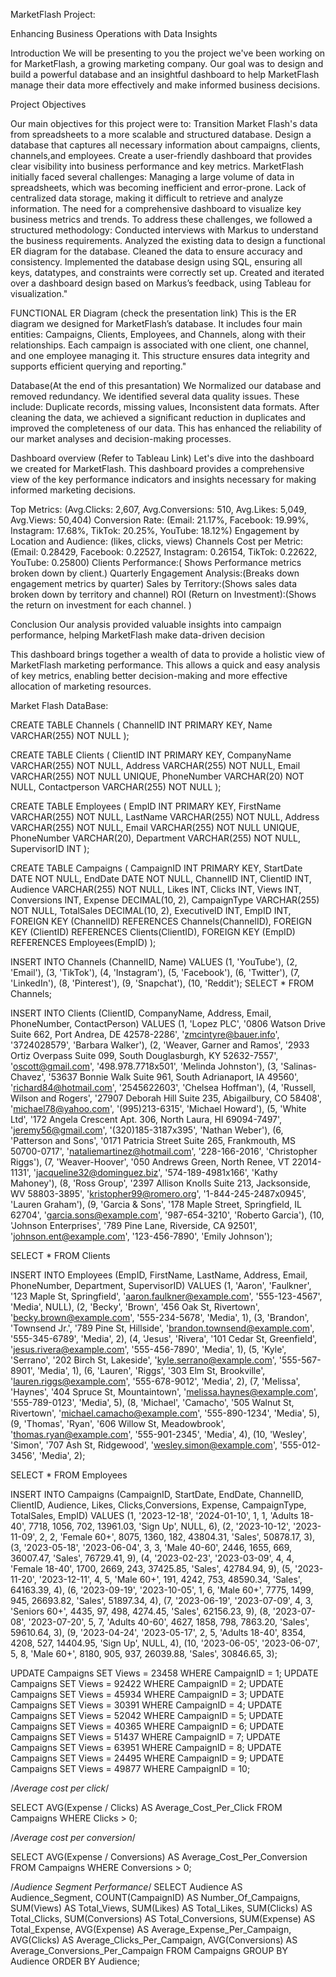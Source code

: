 MarketFlash Project:

Enhancing Business Operations with Data Insights

Introduction
We will be presenting to you the project we've been working on for MarketFlash, a growing marketing company. Our goal was to design and build a powerful database and an insightful dashboard to help MarketFlash manage their data more effectively and make informed business decisions.

Project Objectives

Our main objectives for this project were to:
Transition Market Flash's data from spreadsheets to a more scalable and structured database.
Design a database that captures all necessary information about campaigns, clients, channels,and employees.
Create a user-friendly dashboard that provides clear visibility into business performance and key metrics.
MarketFlash initially faced several challenges:
Managing a large volume of data in spreadsheets, which was becoming inefficient and error-prone.
Lack of centralized data storage, making it difficult to retrieve and analyze information.
The need for a comprehensive dashboard to visualize key business metrics and trends.
To address these challenges, we followed a structured methodology:
Conducted interviews with Markus to understand the business requirements.
Analyzed the existing data to design a functional ER diagram for the database.
Cleaned the data to ensure accuracy and consistency.
Implemented the database design using SQL, ensuring all keys, datatypes, and constraints were correctly set up.
Created and iterated over a dashboard design based on Markus’s feedback, using Tableau for visualization."

FUNCTIONAL ER Diagram (check the presentation link)
This is the ER diagram we designed for MarketFlash’s database. It includes four main entities: Campaigns, Clients, Employees, and Channels, along with their relationships. Each campaign is associated with one client, one channel, and one employee managing it. This structure ensures data integrity and supports efficient querying and reporting."

Database(At the end of this presantation)
We Normalized our database and removed redundancy.
We identified several data quality issues. These include: Duplicate records, missing values, Inconsistent data formats.
After cleaning the data, we achieved a significant reduction in duplicates and improved the completeness of our data. This has enhanced the reliability of our market analyses and decision-making processes.

Dashboard overview (Refer to Tableau Link)
Let's dive into the dashboard we created for MarketFlash. This dashboard provides a comprehensive view of the key performance indicators and insights necessary for making informed marketing decisions.


Top Metrics:  (Avg.Clicks: 2,607, Avg.Conversions: 510, Avg.Likes: 5,049, Avg.Views: 50,404)
Conversion Rate: (Email: 21.17%, Facebook: 19.99%, Instagram: 17.68%, TikTok: 20.25%, YouTube: 18.12%)
Engagement by Location and Audience: (likes, clicks, views)
Channels Cost per Metric:(Email: 0.28429, Facebook: 0.22527, Instagram: 0.26154, TikTok: 0.22622, YouTube: 0.25800)
Clients Performance:( Shows Performance metrics broken down by client.)
Quarterly Engagement Analysis:(Breaks down engagement metrics by quarter)
Sales by Territory:(Shows sales data broken down by territory and channel)
ROI (Return on Investment):(Shows the return on investment for each channel. )

Conclusion
Our analysis provided valuable insights into campaign performance, helping
 MarketFlash make data-driven decision

This dashboard brings together a wealth of data to provide a holistic view of MarketFlash marketing performance. This allows a quick and easy analysis of key metrics, enabling better decision-making and more effective allocation of marketing resources.


Market Flash DataBase:


CREATE TABLE Channels (
    ChannelID INT PRIMARY KEY,
    Name VARCHAR(255) NOT NULL
);



CREATE TABLE Clients (
    ClientID INT PRIMARY KEY,
    CompanyName VARCHAR(255) NOT NULL,
    Address VARCHAR(255) NOT NULL,
    Email VARCHAR(255) NOT NULL UNIQUE,
    PhoneNumber VARCHAR(20) NOT NULL,
    Contactperson VARCHAR(255) NOT NULL
);

CREATE TABLE Employees (
    EmpID INT PRIMARY KEY,
    FirstName VARCHAR(255) NOT NULL,
    LastName VARCHAR(255) NOT NULL,
    Address VARCHAR(255) NOT NULL,
    Email VARCHAR(255) NOT NULL UNIQUE,
    PhoneNumber VARCHAR(20),
    Department VARCHAR(255) NOT NULL,
    SupervisorID INT
);


CREATE TABLE Campaigns (
    CampaignID INT PRIMARY KEY,
    StartDate DATE NOT NULL,
    EndDate DATE NOT NULL,
    ChannelID INT,
    ClientID INT,
    Audience VARCHAR(255) NOT NULL,
    Likes INT,
    Clicks INT,
  	Views INT,
    Conversions INT,
    Expense DECIMAL(10, 2),
    CampaignType VARCHAR(255) NOT NULL,
    TotalSales DECIMAL(10, 2),
    ExecutiveID INT,
    EmpID INT,
    FOREIGN KEY (ChannelID) REFERENCES Channels(ChannelID),
    FOREIGN KEY (ClientID) REFERENCES Clients(ClientID),
    FOREIGN KEY (EmpID) REFERENCES Employees(EmpID)
);




INSERT INTO Channels (ChannelID, Name) VALUES
(1, 'YouTube'),
(2, 'Email'),
(3, 'TikTok'),
(4, 'Instagram'),
(5, 'Facebook'),
(6, 'Twitter'),
(7, 'LinkedIn'),
(8, 'Pinterest'),
(9, 'Snapchat'),
(10, 'Reddit');
SELECT * FROM Channels;


INSERT INTO Clients (ClientID, CompanyName, Address, Email, PhoneNumber, ContactPerson) 
VALUES
(1, 'Lopez PLC', '0806 Watson Drive Suite 662, Port Andrea, DE 42578-2286', 'zmcintyre@bauer.info', '3724028579', 'Barbara Walker'),
(2, 'Weaver, Garner and Ramos', '2933 Ortiz Overpass Suite 099, South Douglasburgh, KY 52632-7557', 'oscott@gmail.com', '498.978.7718x501', 'Melinda Johnston'),
(3, 'Salinas-Chavez', '53637 Bonnie Walk Suite 961, South Adrianaport, IA 49560', 'richard84@hotmail.com', '2545622603', 'Chelsea Hoffman'),
(4, 'Russell, Wilson and Rogers', '27907 Deborah Hill Suite 235, Abigailbury, CO 58408', 'michael78@yahoo.com', '(995)213-6315', 'Michael Howard'),
(5, 'White Ltd', '172 Angela Crescent Apt. 306, North Laura, HI 69094-7497', 'jeremy56@gmail.com', '(320)185-3187x395', 'Nathan Weber'),
(6, 'Patterson and Sons', '0171 Patricia Street Suite 265, Frankmouth, MS 50700-0717', 'nataliemartinez@hotmail.com', '228-166-2016', 'Christopher Riggs'),
(7, 'Weaver-Hoover', '050 Andrews Green, North Renee, VT 22014-1131', 'jacqueline32@dominguez.biz', '574-189-4981x166', 'Kathy Mahoney'),
(8, 'Ross Group', '2397 Allison Knolls Suite 213, Jacksonside, WV 58803-3895', 'kristopher99@romero.org', '1-844-245-2487x0945', 'Lauren Graham'),
(9, 'Garcia & Sons', '178 Maple Street, Springfield, IL 62704', 'garcia.sons@example.com', '987-654-3210', 'Roberto Garcia'),
(10, 'Johnson Enterprises', '789 Pine Lane, Riverside, CA 92501', 'johnson.ent@example.com', '123-456-7890', 'Emily Johnson');

SELECT * FROM Clients


INSERT INTO Employees (EmpID, FirstName, LastName, Address, Email, PhoneNumber, Department, SupervisorID) VALUES
(1, 'Aaron', 'Faulkner', '123 Maple St, Springfield', 'aaron.faulkner@example.com', '555-123-4567', 'Media', NULL),
(2, 'Becky', 'Brown', '456 Oak St, Rivertown', 'becky.brown@example.com', '555-234-5678', 'Media', 1),
(3, 'Brandon', 'Townsend Jr.', '789 Pine St, Hillside', 'brandon.townsend@example.com', '555-345-6789', 'Media', 2),
(4, 'Jesus', 'Rivera', '101 Cedar St, Greenfield', 'jesus.rivera@example.com', '555-456-7890', 'Media', 1),
(5, 'Kyle', 'Serrano', '202 Birch St, Lakeside', 'kyle.serrano@example.com', '555-567-8901', 'Media', 1),
(6, 'Lauren', 'Riggs', '303 Elm St, Brookville', 'lauren.riggs@example.com', '555-678-9012', 'Media', 2),
(7, 'Melissa', 'Haynes', '404 Spruce St, Mountaintown', 'melissa.haynes@example.com', '555-789-0123', 'Media', 5),
(8, 'Michael', 'Camacho', '505 Walnut St, Rivertown', 'michael.camacho@example.com', '555-890-1234', 'Media', 5),
(9, 'Thomas', 'Ryan', '606 Willow St, Meadowbrook', 'thomas.ryan@example.com', '555-901-2345', 'Media', 4),
(10, 'Wesley', 'Simon', '707 Ash St, Ridgewood', 'wesley.simon@example.com', '555-012-3456', 'Media', 2);

SELECT * FROM Employees 

INSERT INTO Campaigns (CampaignID, StartDate, EndDate, ChannelID, ClientID, Audience, Likes, Clicks,Conversions, Expense, CampaignType, TotalSales, EmpID) VALUES
(1, '2023-12-18', '2024-01-10', 1, 1, 'Adults 18-40', 7718, 1056, 702, 13961.03, 'Sign Up', NULL, 6),
(2, '2023-10-12', '2023-11-09', 2, 2, 'Female 60+', 8075, 1360, 182, 43804.31, 'Sales', 50878.17, 3),
(3, '2023-05-18', '2023-06-04', 3, 3, 'Male 40-60', 2446, 1655, 669, 36007.47, 'Sales', 76729.41, 9),
(4, '2023-02-23', '2023-03-09', 4, 4, 'Female 18-40', 1700, 2669, 243, 37425.85, 'Sales', 42784.94, 9),
(5, '2023-11-20', '2023-12-11', 4, 5, 'Male 60+', 191, 4242, 753, 48590.34, 'Sales', 64163.39, 4),
(6, '2023-09-19', '2023-10-05', 1, 6, 'Male 60+', 7775, 1499, 945, 26693.82, 'Sales', 51897.34, 4),
(7, '2023-06-19', '2023-07-09', 4, 3, 'Seniors 60+', 4435, 97, 498, 4274.45, 'Sales', 62156.23, 9),
(8, '2023-07-08', '2023-07-20', 5, 7, 'Adults 40-60', 4627, 1858, 798, 7863.20, 'Sales', 59610.64, 3),
(9, '2023-04-24', '2023-05-17', 2, 5, 'Adults 18-40', 8354, 4208, 527, 14404.95, 'Sign Up', NULL, 4),
(10, '2023-06-05', '2023-06-07', 5, 8, 'Male 60+', 8180, 905, 937, 26039.88, 'Sales', 30846.65, 3);

UPDATE Campaigns SET Views = 23458 WHERE CampaignID = 1;
UPDATE Campaigns SET Views = 92422 WHERE CampaignID = 2;
UPDATE Campaigns SET Views = 45934 WHERE CampaignID = 3;
UPDATE Campaigns SET Views = 30391 WHERE CampaignID = 4;
UPDATE Campaigns SET Views = 52042 WHERE CampaignID = 5;
UPDATE Campaigns SET Views = 40365 WHERE CampaignID = 6;
UPDATE Campaigns SET Views = 51437 WHERE CampaignID = 7;
UPDATE Campaigns SET Views = 63951 WHERE CampaignID = 8;
UPDATE Campaigns SET Views = 24495 WHERE CampaignID = 9;
UPDATE Campaigns SET Views = 49877 WHERE CampaignID = 10;


/*Average cost per click*/

SELECT 
    AVG(Expense / Clicks) AS Average_Cost_Per_Click
FROM 
    Campaigns
WHERE 
    Clicks > 0; 

/*Average cost per conversion*/

SELECT 
    AVG(Expense / Conversions) AS Average_Cost_Per_Conversion
FROM 
    Campaigns
WHERE 
    Conversions > 0; 

/*Audience Segment Performance*/
SELECT 
    Audience AS Audience_Segment,
    COUNT(CampaignID) AS Number_Of_Campaigns,
    SUM(Views) AS Total_Views,
    SUM(Likes) AS Total_Likes,
    SUM(Clicks) AS Total_Clicks,
    SUM(Conversions) AS Total_Conversions,
    SUM(Expense) AS Total_Expense,
    AVG(Expense) AS Average_Expense_Per_Campaign,
    AVG(Clicks) AS Average_Clicks_Per_Campaign,
    AVG(Conversions) AS Average_Conversions_Per_Campaign
FROM 
    Campaigns
GROUP BY 
    Audience
ORDER BY 
    Audience;




